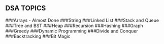 ## DSA TOPICS
###Arrays - Almost Done
###String
###Linked List
###Stack and Queue
###Tree and BST
###Heap
###Recursion
###Hashing
###Graph
###Greedy
###Dynamic Programming
###Divide and Conquer
###Backtracking
###Bit Magic
